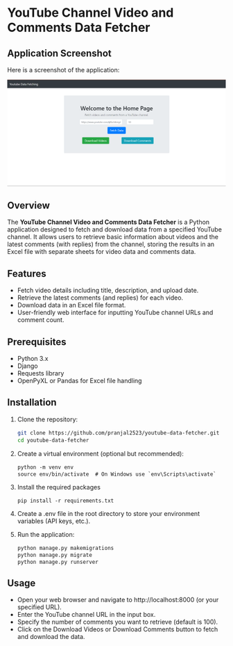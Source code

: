 # YouTube Channel Video and Comments Data Fetcher

## Application Screenshot

Here is a screenshot of the application:

![Application Screenshot](image.png)

## Overview

The **YouTube Channel Video and Comments Data Fetcher** is a Python application designed to fetch and download data from a specified YouTube channel. It allows users to retrieve basic information about videos and the latest comments (with replies) from the channel, storing the results in an Excel file with separate sheets for video data and comments data.

## Features

- Fetch video details including title, description, and upload date.
- Retrieve the latest comments (and replies) for each video.
- Download data in an Excel file format.
- User-friendly web interface for inputting YouTube channel URLs and comment count.

## Prerequisites

- Python 3.x
- Django
- Requests library
- OpenPyXL or Pandas for Excel file handling

## Installation

1. Clone the repository:
   ```bash
   git clone https://github.com/pranjal2523/youtube-data-fetcher.git
   cd youtube-data-fetcher
   ```
2. Create a virtual environment (optional but recommended):
    ```
    python -m venv env
    source env/bin/activate  # On Windows use `env\Scripts\activate`
    ```
3. Install the required packages
    ```
    pip install -r requirements.txt
    ```
4. Create a .env file in the root directory to store your environment variables (API keys, etc.).

5. Run the application:
    ```
    python manage.py makemigrations
    python manage.py migrate
    python manage.py runserver
    ```
## Usage
- Open your web browser and navigate to http://localhost:8000 (or your specified URL).
- Enter the YouTube channel URL in the input box.
- Specify the number of comments you want to retrieve (default is 100).
- Click on the Download Videos or Download Comments button to fetch and download the data.